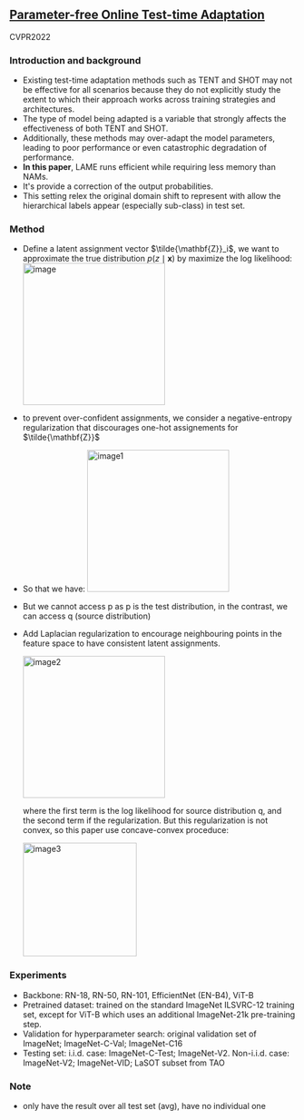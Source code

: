 
## [Parameter-free Online Test-time Adaptation](https://arxiv.org/abs/2201.05718)

CVPR2022

### Introduction and background
- Existing test-time adaptation methods such as TENT and SHOT may not be effective for all scenarios because they do not explicitly study the extent to which their approach works across training strategies and architectures. 
- The type of model being adapted is a variable that strongly affects the effectiveness of both TENT and SHOT. 
- Additionally, these methods may over-adapt the model parameters, leading to poor performance or even catastrophic degradation of performance. 
- **In this paper**, LAME runs efficient while requiring less memory than NAMs. 
- It's provide a correction of the output probabilities.
- This setting relex the original domain shift to represent with allow the hierarchical labels appear (especially sub-class) in test set.

### Method
- Define a latent assignment vector $\tilde{\mathbf{Z}}_i$, we want to approximate the true distribution $p(z \mid \mathbf{x})$ by maximize the log likelihood:
  <img width=250 alt="image" src="https://github.com/Jo-wang/Daily-Paper-Reading/assets/46414159/6cddd1b2-f171-4e5f-833f-3ccb297b1eb1">
- to prevent over-confident assignments, we consider a negative-entropy regularization that discourages one-hot assignements for $\tilde{\mathbf{Z}}$
- So that we have: <img width=250 alt="image1" src="https://github.com/Jo-wang/Daily-Paper-Reading/assets/46414159/b064dcf4-695d-47be-87df-711a1841a03f">
- But we cannot access p as p is the test distribution, in the contrast, we can access q (source distribution)
- Add Laplacian regularization to encourage neighbouring points in the feature space to have consistent latent assignments.

  <img width=250 alt="image2" src="https://github.com/Jo-wang/Daily-Paper-Reading/assets/46414159/5119be55-62a7-44e0-a8ba-1dc51fe3cf1f">
  
  where the first term is the log likelihood for source distribution q, and the second term if the regularization. But this regularization is not convex, so this paper use concave-convex proceduce:
  
  <img width=200 alt="image3" src="https://github.com/Jo-wang/Daily-Paper-Reading/assets/46414159/5615ac1a-9a88-48ac-92bf-43dc9929c3f4">

### Experiments
- Backbone: RN-18, RN-50, RN-101, EfficientNet (EN-B4), ViT-B
- Pretrained dataset: trained on the standard ImageNet ILSVRC-12 training set, except for ViT-B which uses an additional ImageNet-21k pre-training step.
- Validation for hyperparameter search: original validation set of ImageNet; ImageNet-C-Val; ImageNet-C16
- Testing set: i.i.d. case: ImageNet-C-Test; ImageNet-V2. Non-i.i.d. case: ImageNet-V2; ImageNet-VID; LaSOT subset from TAO

### Note
- only have the result over all test set (avg), have no individual one
